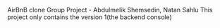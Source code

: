 AirBnB clone Group Project - Abdulmelik Shemsedin, Natan Sahlu
This project only contains the version 1(the backend console)
